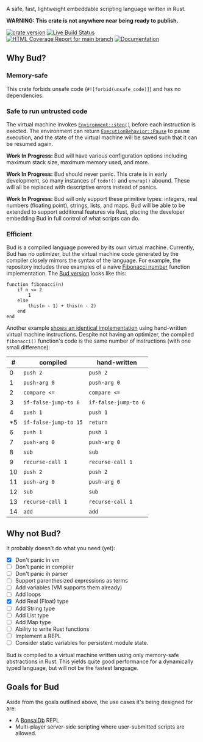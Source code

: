 A safe, fast, lightweight embeddable scripting language written in Rust.

**WARNING: This crate is not anywhere near being ready to publish.**

[![crate version](https://img.shields.io/crates/v/budlang.svg)](https://crates.io/crates/budlang)
[![Live Build Status](https://img.shields.io/github/workflow/status/khonsulabs/budlang/Tests/main)](https://github.com/khonsulabs/budlang/actions?query=workflow:Tests)
[![HTML Coverage Report for `main` branch](https://khonsulabs.github.io/budlang/coverage/badge.svg)](https://khonsulabs.github.io/budlang/coverage/)
[![Documentation](https://img.shields.io/badge/docs-main-informational)]($docs-base$)

## Why Bud?

### Memory-safe

This crate forbids unsafe code (`#![forbid(unsafe_code)]`) and has no
dependencies.

### Safe to run untrusted code

The virtual machine invokes [`Environment::step()`]($step$) before each
instruction is exected. The environment can return
[`ExecutionBehavior::Pause`]($pause$) to pause execution, and the state of the
virtual machine will be saved such that it can be resumed again.

**Work In Progress:** Bud will have various configuration
options including maximum stack size, maximum memory used, and more.

**Work In Progress:** Bud should never panic. This crate is in early
development, so many instances of `todo!()` and `unwrap()` abound. These will
all be replaced with descriptive errors instead of panics.

**Work In Progress:** Bud will only support these primitive types: integers,
real numbers (floating point), strings, lists, and maps. Bud will be able to be
extended to support additional features via Rust, placing the developer
embedding Bud in full control of what scripts can do.

### Efficient

Bud is a compiled language powered by its own virtual machine. Currently, Bud
has no optimizer, but the virtual machine code generated by the compiler closely
mirrors the syntax of the language. For example, the repository includes three
examples of a naive [Fibonacci number][fib] function implementation. The [Bud
version][fib-ex] looks like this:

```bud
function fibonacci(n)
    if n <= 2
        1
    else
        this(n - 1) + this(n - 2)
    end
end
```

Another example [shows an identical implementation][fib-vm] using hand-written
virtual machine instructions. Despite not having an optimizer, the compiled
`fibonacci()` function's code is the same number of instructions (with one small
difference):

|  # | compiled              | hand-written         |
|----|-----------------------|----------------------|
|  0 | `push 2`              | `push 2`             |
|  1 | `push-arg 0`          | `push-arg 0`         |
|  2 | `compare <=`          | `compare <=`         |
|  3 | `if-false-jump-to 6`  | `if-false-jump-to 6` |
|  4 | `push 1`              | `push 1`             |
| *5 | `if-false-jump-to 15` | `return`             |
|  6 | `push 1`              | `push 1`             |
|  7 | `push-arg 0`          | `push-arg 0`         |
|  8 | `sub`                 | `sub`                |
|  9 | `recurse-call 1`      | `recurse-call 1`     |
| 10 | `push 2`              | `push 2`             |
| 11 | `push-arg 0`          | `push-arg 0`         |
| 12 | `sub`                 | `sub`                |
| 13 | `recurse-call 1`      | `recurse-call 1`     |
| 14 | `add`                 | `add`                |

## Why not Bud?

It probably doesn't do what you need (yet):

- [x] Don't panic in vm
- [ ] Don't panic in compiler
- [ ] Don't panic ih parser
- [ ] Support parenthesized expressions as terms
- [ ] Add variables (VM supports them already)
- [ ] Add loops
- [x] Add Real (Float) type
- [ ] Add String type
- [ ] Add List type
- [ ] Add Map type
- [ ] Ability to write Rust functions
- [ ] Implement a REPL
- [ ] Consider static variables for persistent module state.

Bud is compiled to a virtual machine written using only memory-safe abstractions
in Rust. This yields quite good performance for a dynamically typed language,
but will not be the fastest language.

## Goals for Bud

Aside from the goals outlined above, the use cases it's being designed for are:

- A [BonsaiDb][bonsaidb] REPL
- Multi-player server-side scripting where user-submitted scripts are allowed.

[fib]: https://en.wikipedia.org/wiki/Fibonacci_number
[fib-ex]: https://github.com/khonsulabs/budlang/blob/main/examples/fib.rs
[fib-vm]: https://github.com/khonsulabs/budlang/blob/main/examples/fib-vm.rs
[bonsaidb]: https://bonsaidb.io/
